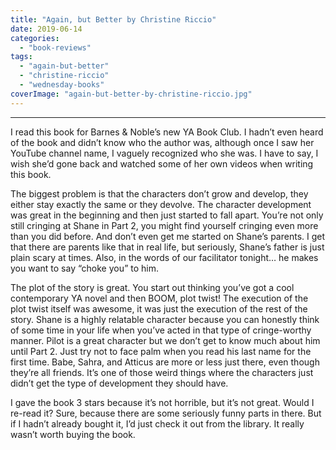 ```yaml
---
title: "Again, but Better by Christine Riccio"
date: 2019-06-14
categories: 
  - "book-reviews"
tags: 
  - "again-but-better"
  - "christine-riccio"
  - "wednesday-books"
coverImage: "again-but-better-by-christine-riccio.jpg"
---
```


* * *

I read this book for Barnes & Noble’s new YA Book Club. I hadn’t even heard of the book and didn’t know who the author was, although once I saw her YouTube channel name, I vaguely recognized who she was. I have to say, I wish she’d gone back and watched some of her own videos when writing this book.

The biggest problem is that the characters don’t grow and develop, they either stay exactly the same or they devolve. The character development was great in the beginning and then just started to fall apart. You’re not only still cringing at Shane in Part 2, you might find yourself cringing even more than you did before. And don’t even get me started on Shane’s parents. I get that there are parents like that in real life, but seriously, Shane’s father is just plain scary at times. Also, in the words of our facilitator tonight… he makes you want to say “choke you” to him.

The plot of the story is great. You start out thinking you’ve got a cool contemporary YA novel and then BOOM, plot twist! The execution of the plot twist itself was awesome, it was just the execution of the rest of the story. Shane is a highly relatable character because you can honestly think of some time in your life when you’ve acted in that type of cringe-worthy manner. Pilot is a great character but we don’t get to know much about him until Part 2. Just try not to face palm when you read his last name for the first time. Babe, Sahra, and Atticus are more or less just there, even though they’re all friends. It’s one of those weird things where the characters just didn’t get the type of development they should have.

I gave the book 3 stars because it’s not horrible, but it’s not great. Would I re-read it? Sure, because there are some seriously funny parts in there. But if I hadn’t already bought it, I’d just check it out from the library. It really wasn’t worth buying the book.
